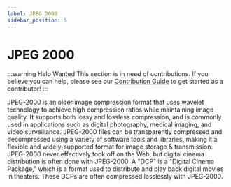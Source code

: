 ```yaml
---
label: JPEG 2000
sidebar_position: 5
---
```


# JPEG 2000

:::warning Help Wanted
This section is in need of contributions. If you believe you can help, please see our [Contribution Guide](../contribution-guide.md) to get started as a contributor!
:::

JPEG-2000 is an older image compression format that uses wavelet technology to achieve high compression ratios while maintaining image quality. It supports both lossy and lossless compression, and is commonly used in applications such as digital photography, medical imaging, and video surveillance. JPEG-2000 files can be transparently compressed and decompressed using a variety of software tools and libraries, making it a flexible and widely-supported format for image storage & transmission. JPEG-2000 never effectively took off on the Web, but digital cinema distribution is often done with JPEG-2000. A "DCP" is a "Digital Cinema Package," which is a format used to distribute and play back digital movies in theaters. These DCPs are often compressed losslessly with JPEG-2000.